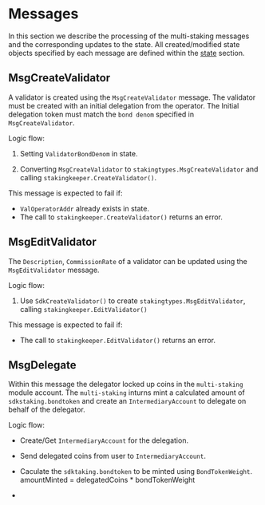 <!--
order: 3
-->

# Messages

In this section we describe the processing of the multi-staking messages and the corresponding updates to the state. 
All created/modified state objects specified by each message are defined within the [state](./02_state.md) section.

## MsgCreateValidator

A validator is created using the `MsgCreateValidator` message.
The validator must be created with an initial delegation from the operator. 
The Initial delegation token must match the `bond denom` specified in `MsgCreateValidator`.

Logic flow:

1. Setting `ValidatorBondDenom` in state.

2. Converting `MsgCreateValidator` to `stakingtypes.MsgCreateValidator` and
calling `stakingkeeper.CreateValidator()`.

This message is expected to fail if:

* `ValOperatorAddr` already exists in state.
* The call to `stakingkeeper.CreateValidator()` returns an error.

## MsgEditValidator

The `Description`, `CommissionRate` of a validator can be updated using the
`MsgEditValidator` message.

Logic flow:

1. Use `SdkCreateValidator()` to create `stakingtypes.MsgEditValidator`, calling `stakingkeeper.EditValidator()`

This message is expected to fail if:

* The call to `stakingkeeper.EditValidator()` returns an error.

## MsgDelegate

Within this message the delegator locked up coins in the `multi-staking` module account. 
The `multi-staking` inturns mint a calculated amount of `sdkstaking.bondtoken` and
create an `IntermediaryAccount` to delegate on behalf of the delegator.

Logic flow:

* Create/Get `IntermediaryAccount` for the delegation.

* Send delegated coins from user to `IntermediaryAccount`.

* Caculate the `sdktaking.bondtoken` to be minted using `BondTokenWeight`.
amountMinted = delegatedCoins * bondTokenWeight

* 













